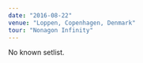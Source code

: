 ```yaml
---
date: "2016-08-22"
venue: "Loppen, Copenhagen, Denmark"
tour: "Nonagon Infinity"
---
```


No known setlist.
